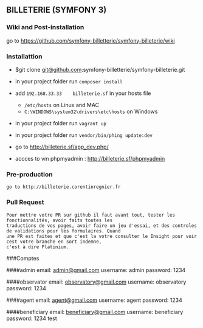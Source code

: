 ## BILLETERIE (SYMFONY 3)

### Wiki and Post-installation

   go to https://github.com/symfony-billetterie/symfony-billeterie/wiki

### Installattion

- $git clone git@github.com:symfony-billetterie/symfony-billeterie.git

- in your project folder run `composer install`

- add `192.168.33.33    billeterie.sf` in your hosts file
    - `/etc/hosts` on Linux and MAC
    - `C:\WINDOWS\system32\drivers\etc\hosts` on Windows

- in your project folder run `vagrant up`

- in your project folder run `vendor/bin/phing update:dev`

- go to http://billeterie.sf/app_dev.php/

- accces to vm phpmyadmin : http://billeterie.sf/phpmyadmin
### Pre-production

    go to http://billeterie.corentinregnier.fr

### Pull Request
    Pour mettre votre PR sur github il faut avant tout, tester les fonctionnalités, avoir faits toutes les 
    traductions de vos pages, avoir faire un jeu d'essai, et des controles de validations pour les formulaires. Quand
    une PR est faites et que c'est la votre consulter le Insight pour voir cest votre branche en sort indemne, 
    c'est à dire Platinium.

###Comptes

####admin
    email: admin@gmail.com
    username: admin
    password: 1234
    
####observator
    email: observatory@gmail.com
    username: observatory
    password: 1234
    
####agent
    email: agent@gmail.com
    username: agent
    password: 1234

####beneficiary
    email: beneficiary@gmail.com
    username: beneficiary
    password: 1234
test
